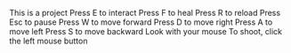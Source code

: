 This is a project
Press E to interact
Press F to heal
Press R to reload
Press Esc to pause
Press W to move forward
Press D to move right
Press A to move left
Press S to move backward
Look with your mouse
To shoot, click the left mouse button
